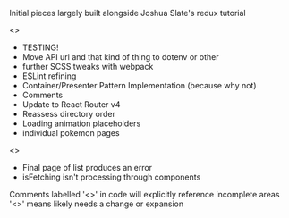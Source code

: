 Initial pieces largely built alongside Joshua Slate's redux tutorial

<<TODOs>>
- TESTING!
- Move API url and that kind of thing to dotenv or other
- further SCSS  tweaks with webpack
- ESLint refining
- Container/Presenter Pattern Implementation (because why not)
- Comments
- Update to React Router v4
- Reassess directory order
- Loading animation placeholders
- individual pokemon pages

<<BROKEN>>
- Final page of list produces an error
- isFetching isn't processing through components


Comments labelled '<<TODO>>' in code will explicitly reference incomplete areas
'<<???>>' means likely needs a change or expansion
